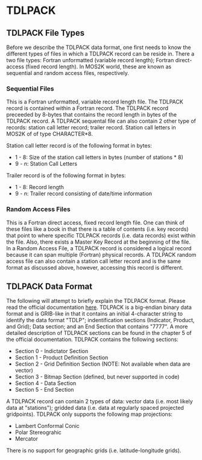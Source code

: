 # TDLPACK

## TDLPACK File Types

Before we describe the TDLPACK data format, one first needs to know the different types of files in which a TDLPACK record can be reside in.  There a two file types: Fortran unformatted (variable record length); Fortran direct-access (fixed record length).  In MOS2K world, these are known as sequential and random access files, respectively.

### Sequential Files

This is a Fortran unformatted, variable record length file.  The TDLPACK record is contained within a Fortran record.  The TDLPACK record preceeded by 8-bytes that contains the record length in bytes of the TDLPACK record.  A TDLPACK sequental file can also contain 2 other type of records: station call letter record; trailer record.  Station call letters in MOS2K of of type CHARACTER*8.

Station call letter record is of the following format in bytes:
* 1 - 8: Size of the station call letters in bytes (number of stations * 8)
* 9 - _n_: Station Call Letters

Trailer record is of the following format in bytes:
* 1 - 8: Record length
* 9 - _n_:  Trailer record consisting of date/time information

### Random Access Files

This is a Fortran direct access, fixed record length file.  One can think of these files like a book in that there is a table of contents (i.e. key records) that point to where specific TDLPACK records (i.e. data records) exist within the file.  Also, there exists a Master Key Record at the beginning of the file.  In a Random Access File, a TDLPACK record is considered a logical record because it can span multiple (Fortran) physical records.  A TDLPACK random access file can also contain a station call letter record and is the same format as discussed above, however, accessing this record is different.

## TDLPACK Data Format

The following will attempt to briefly explain the TDLPACK format.  Please read the official documentation [here](https://www.weather.gov/media/mdl/TDL_OfficeNote00-1.pdf).  TDLPACK is a big-endian binary data format and is GRIB-like in that it contains an initial 4-character string to identify the data format "TDLP"; indentification sections (Indicator, Product, and Grid); Data section; and an End Section that contains "7777".  A more detailed description of TDLPACK sections can be found in the chapter 5 of the official documentation.  TDLPACK contains the following sections:

* Section 0 - Indictator Section
* Section 1 - Product Definition Section
* Section 2 - Grid Definition Section (NOTE: Not available when data are vector)
* Section 3 - Bitmap Section (defined, but never supported in code)
* Section 4 - Data Section
* Section 5 - End Section

A TDLPACK record can contain 2 types of data: vector data (i.e. most likely data at "stations"); gridded data (i.e. data at regularly spaced projected gridpoints).  TDLPACK only supports the following map projections:

* Lambert Conformal Conic
* Polar Stereograhic
* Mercator

There is no support for geographic grids (i.e. latitude-longitude grids).
